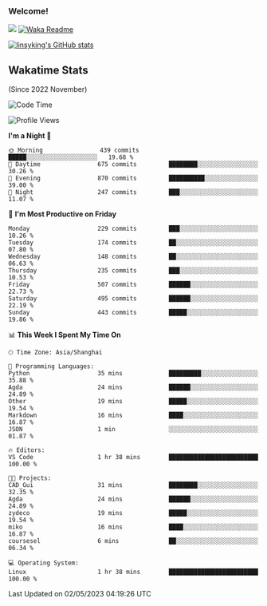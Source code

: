 ### Welcome!

![](https://visitor-badge.glitch.me/badge?page_id=linsyking.linsyking)
[![Waka Readme](https://github.com/linsyking/linsyking/actions/workflows/waka-readme.yml/badge.svg)](https://github.com/linsyking/linsyking/actions/workflows/waka-readme.yml)

[![linsyking's GitHub stats](https://github-readme-stats.vercel.app/api?username=linsyking&show_icons=true&theme=onedark)](https://github.com/anuraghazra/github-readme-stats)

## Wakatime Stats

(Since 2022 November)

<!--START_SECTION:waka-->
![Code Time](http://img.shields.io/badge/Code%20Time-307%20hrs%208%20mins-blue)

![Profile Views](http://img.shields.io/badge/Profile%20Views-4-blue)

**I'm a Night 🦉** 

```text
🌞 Morning                439 commits         █████░░░░░░░░░░░░░░░░░░░░   19.68 % 
🌆 Daytime                675 commits         ████████░░░░░░░░░░░░░░░░░   30.26 % 
🌃 Evening                870 commits         ██████████░░░░░░░░░░░░░░░   39.00 % 
🌙 Night                  247 commits         ███░░░░░░░░░░░░░░░░░░░░░░   11.07 % 
```
📅 **I'm Most Productive on Friday** 

```text
Monday                   229 commits         ███░░░░░░░░░░░░░░░░░░░░░░   10.26 % 
Tuesday                  174 commits         ██░░░░░░░░░░░░░░░░░░░░░░░   07.80 % 
Wednesday                148 commits         ██░░░░░░░░░░░░░░░░░░░░░░░   06.63 % 
Thursday                 235 commits         ███░░░░░░░░░░░░░░░░░░░░░░   10.53 % 
Friday                   507 commits         ██████░░░░░░░░░░░░░░░░░░░   22.73 % 
Saturday                 495 commits         ██████░░░░░░░░░░░░░░░░░░░   22.19 % 
Sunday                   443 commits         █████░░░░░░░░░░░░░░░░░░░░   19.86 % 
```


📊 **This Week I Spent My Time On** 

```text
🕑︎ Time Zone: Asia/Shanghai

💬 Programming Languages: 
Python                   35 mins             █████████░░░░░░░░░░░░░░░░   35.88 % 
Agda                     24 mins             ██████░░░░░░░░░░░░░░░░░░░   24.89 % 
Other                    19 mins             █████░░░░░░░░░░░░░░░░░░░░   19.54 % 
Markdown                 16 mins             ████░░░░░░░░░░░░░░░░░░░░░   16.87 % 
JSON                     1 min               ░░░░░░░░░░░░░░░░░░░░░░░░░   01.87 % 

🔥 Editors: 
VS Code                  1 hr 38 mins        █████████████████████████   100.00 % 

🐱‍💻 Projects: 
CAD_Gui                  31 mins             ████████░░░░░░░░░░░░░░░░░   32.35 % 
Agda                     24 mins             ██████░░░░░░░░░░░░░░░░░░░   24.89 % 
zydeco                   19 mins             █████░░░░░░░░░░░░░░░░░░░░   19.54 % 
miko                     16 mins             ████░░░░░░░░░░░░░░░░░░░░░   16.87 % 
coursesel                6 mins              ██░░░░░░░░░░░░░░░░░░░░░░░   06.34 % 

💻 Operating System: 
Linux                    1 hr 38 mins        █████████████████████████   100.00 % 
```


 Last Updated on 02/05/2023 04:19:26 UTC
<!--END_SECTION:waka-->
